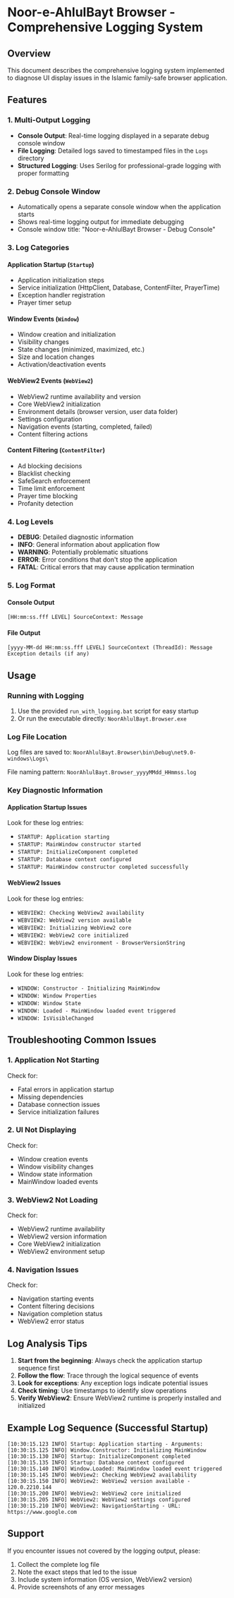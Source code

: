 # Noor-e-AhlulBayt Browser - Comprehensive Logging System

## Overview

This document describes the comprehensive logging system implemented to diagnose UI display issues in the Islamic family-safe browser application.

## Features

### 1. Multi-Output Logging
- **Console Output**: Real-time logging displayed in a separate debug console window
- **File Logging**: Detailed logs saved to timestamped files in the `Logs` directory
- **Structured Logging**: Uses Serilog for professional-grade logging with proper formatting

### 2. Debug Console Window
- Automatically opens a separate console window when the application starts
- Shows real-time logging output for immediate debugging
- Console window title: "Noor-e-AhlulBayt Browser - Debug Console"

### 3. Log Categories

#### Application Startup (`Startup`)
- Application initialization steps
- Service initialization (HttpClient, Database, ContentFilter, PrayerTime)
- Exception handler registration
- Prayer timer setup

#### Window Events (`Window`)
- Window creation and initialization
- Visibility changes
- State changes (minimized, maximized, etc.)
- Size and location changes
- Activation/deactivation events

#### WebView2 Events (`WebView2`)
- WebView2 runtime availability and version
- Core WebView2 initialization
- Environment details (browser version, user data folder)
- Settings configuration
- Navigation events (starting, completed, failed)
- Content filtering actions

#### Content Filtering (`ContentFilter`)
- Ad blocking decisions
- Blacklist checking
- SafeSearch enforcement
- Time limit enforcement
- Prayer time blocking
- Profanity detection

### 4. Log Levels
- **DEBUG**: Detailed diagnostic information
- **INFO**: General information about application flow
- **WARNING**: Potentially problematic situations
- **ERROR**: Error conditions that don't stop the application
- **FATAL**: Critical errors that may cause application termination

### 5. Log Format

#### Console Output
```
[HH:mm:ss.fff LEVEL] SourceContext: Message
```

#### File Output
```
[yyyy-MM-dd HH:mm:ss.fff LEVEL] SourceContext (ThreadId): Message
Exception details (if any)
```

## Usage

### Running with Logging
1. Use the provided `run_with_logging.bat` script for easy startup
2. Or run the executable directly: `NoorAhlulBayt.Browser.exe`

### Log File Location
Log files are saved to: `NoorAhlulBayt.Browser\bin\Debug\net9.0-windows\Logs\`

File naming pattern: `NoorAhlulBayt.Browser_yyyyMMdd_HHmmss.log`

### Key Diagnostic Information

#### Application Startup Issues
Look for these log entries:
- `STARTUP: Application starting`
- `STARTUP: MainWindow constructor started`
- `STARTUP: InitializeComponent completed`
- `STARTUP: Database context configured`
- `STARTUP: MainWindow constructor completed successfully`

#### WebView2 Issues
Look for these log entries:
- `WEBVIEW2: Checking WebView2 availability`
- `WEBVIEW2: WebView2 version available`
- `WEBVIEW2: Initializing WebView2 core`
- `WEBVIEW2: WebView2 core initialized`
- `WEBVIEW2: WebView2 environment - BrowserVersionString`

#### Window Display Issues
Look for these log entries:
- `WINDOW: Constructor - Initializing MainWindow`
- `WINDOW: Window Properties`
- `WINDOW: Window State`
- `WINDOW: Loaded - MainWindow loaded event triggered`
- `WINDOW: IsVisibleChanged`

## Troubleshooting Common Issues

### 1. Application Not Starting
Check for:
- Fatal errors in application startup
- Missing dependencies
- Database connection issues
- Service initialization failures

### 2. UI Not Displaying
Check for:
- Window creation events
- Window visibility changes
- Window state information
- MainWindow loaded events

### 3. WebView2 Not Loading
Check for:
- WebView2 runtime availability
- WebView2 version information
- Core WebView2 initialization
- WebView2 environment setup

### 4. Navigation Issues
Check for:
- Navigation starting events
- Content filtering decisions
- Navigation completion status
- WebView2 error status

## Log Analysis Tips

1. **Start from the beginning**: Always check the application startup sequence first
2. **Follow the flow**: Trace through the logical sequence of events
3. **Look for exceptions**: Any exception logs indicate potential issues
4. **Check timing**: Use timestamps to identify slow operations
5. **Verify WebView2**: Ensure WebView2 runtime is properly installed and initialized

## Example Log Sequence (Successful Startup)

```
[10:30:15.123 INFO] Startup: Application starting - Arguments: 
[10:30:15.125 INFO] Window.Constructor: Initializing MainWindow
[10:30:15.130 INFO] Startup: InitializeComponent completed
[10:30:15.135 INFO] Startup: Database context configured
[10:30:15.140 INFO] Window.Loaded: MainWindow loaded event triggered
[10:30:15.145 INFO] WebView2: Checking WebView2 availability
[10:30:15.150 INFO] WebView2: WebView2 version available - 120.0.2210.144
[10:30:15.200 INFO] WebView2: WebView2 core initialized
[10:30:15.205 INFO] WebView2: WebView2 settings configured
[10:30:15.210 INFO] WebView2: NavigationStarting - URL: https://www.google.com
```

## Support

If you encounter issues not covered by the logging output, please:
1. Collect the complete log file
2. Note the exact steps that led to the issue
3. Include system information (OS version, WebView2 version)
4. Provide screenshots of any error messages
